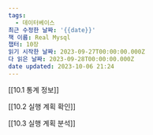 ```yaml
---
tags:
  - 데이터베이스
최근 수정한 날짜: '{{date}}'
책 이름: Real Mysql
챕터: 10장
읽기 시작한 날짜: 2023-09-27T00:00:00.000Z
다 읽은 날짜: 2023-09-28T00:00:00.000Z
date updated: 2023-10-06 21:24
---
```

	
[[10.1 통계 정보]]

[[10.2 실행 계획 확인]]

[[10.3 실행 계획 분석]]
